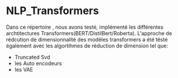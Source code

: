# NLP_Transformers
Dans ce répertoire , nous avons testé, implémenté les différentes archtitectures Transformers(BERT/DistilBert/Roberta). 
L'approche de rédcution de dimensionnalité des modèles transformers a été tésté également avec les algortihmes de réduction de dimension tel que:
- Truncated Svd
- les Auto encodeurs
- les VAE
